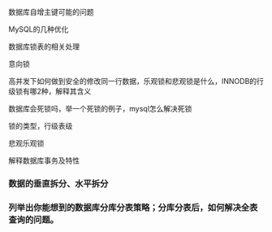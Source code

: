 数据库自增主键可能的问题

MySQL的几种优化

数据库锁表的相关处理

意向锁

高并发下如何做到安全的修改同一行数据，乐观锁和悲观锁是什么，INNODB的行级锁有哪2种，解释其含义

数据库会死锁吗，举一个死锁的例子，mysql怎么解决死锁

锁的类型，行级表级

悲观乐观锁

解释数据库事务及特性

### 数据的垂直拆分、水平拆分

### 列举出你能想到的数据库分库分表策略；分库分表后，如何解决全表查询的问题。